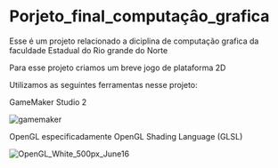 # Porjeto_final_computaçâo_grafica

Esse é um projeto relacionado a diciplina de computação grafica da faculdade Estadual do Rio grande do Norte

Para esse projeto criamos um breve jogo de plataforma 2D

Utilizamos as seguintes ferramentas nesse projeto:

GameMaker Studio 2

![gamemaker](https://user-images.githubusercontent.com/84081082/228854515-49f53a9d-7b13-4359-ade3-27d7f527bd4d.png)

OpenGL especificadamente  OpenGL Shading Language (GLSL)

![OpenGL_White_500px_June16](https://user-images.githubusercontent.com/84081082/228854616-20fd2521-bd96-4075-bfca-c18932b680d9.png)
